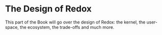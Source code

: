 # The Design of Redox

This part of the Book will go over the design of Redox: the kernel, the user-space, the ecosystem, the trade-offs and much more.
